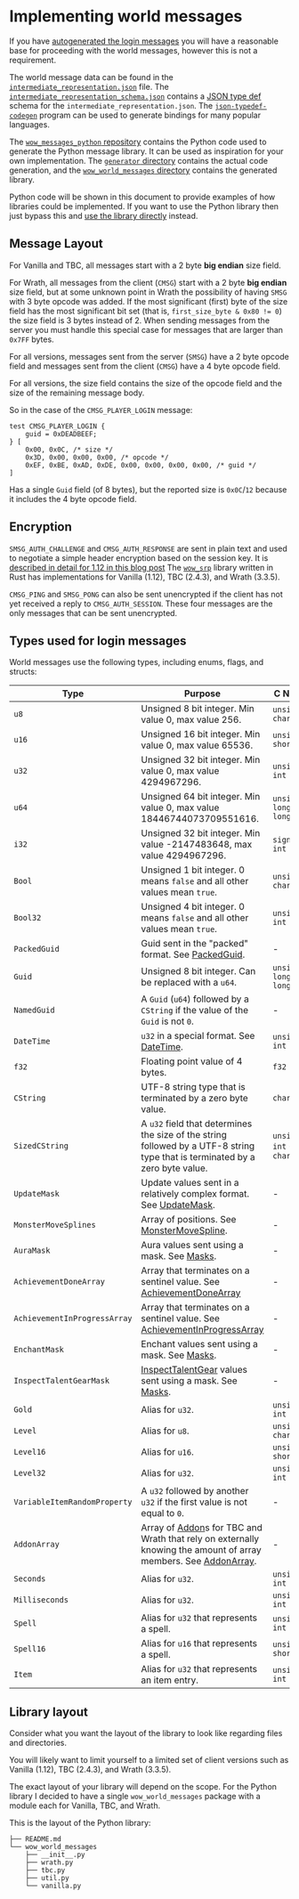# Implementing world messages

If you have [autogenerated the login messages](./implementing_login.md) you will have a reasonable base for proceeding with the world messages, however this is not a requirement.

The world message data can be found in
the [`intermediate_representation.json`](https://github.com/gtker/wow_messages/blob/main/intermediate_representation.json)
file.
The [`intermediate_representation_schema.json`](https://github.com/gtker/wow_messages/blob/main/intermediate_representation_schema.json)
contains a [JSON type def](https://jsontypedef.com/) schema for the `intermediate_representation.json`.
The [`json-typedef-codegen`](https://github.com/jsontypedef/json-typedef-codegen) program can be used to generate
bindings for many popular languages.

The [`wow_messages_python` repository](https://github.com/gtker/wow_messages_python) contains the Python code used to
generate the Python message library.
It can be used as inspiration for your own implementation.
The [`generator` directory](https://github.com/gtker/wow_messages_python/tree/main/generator) contains the actual code
generation,
and the [`wow_world_messages` directory](https://github.com/gtker/wow_messages_python/tree/main/wow_world_messages)
contains the generated library.

Python code will be shown in this document to provide examples of how libraries could be implemented.
If you want to use the Python library then just bypass this and
[use the library directly](https://github.com/gtker/wow_messages_python/) instead.

## Message Layout

For Vanilla and TBC, all messages start with a 2 byte **big endian** size field.

For Wrath, all messages from the client (`CMSG`) start with a 2 byte **big endian** size field,
but at some unknown point in Wrath the possibility of having `SMSG` with 3 byte opcode was added.
If the most significant (first) byte of the size field has the most significant bit set
(that is, `first_size_byte & 0x80 != 0`) the size field is 3 bytes instead of 2.
When sending messages from the server you must handle this special case for messages that are larger than `0x7FF` bytes.

For all versions, messages sent from the server (`SMSG`) have a 2 byte opcode field and messages sent
from the client (`CMSG`) have a 4 byte opcode field.

For all versions, the size field contains the size of the opcode field and the size of the remaining message body.

So in the case of the `CMSG_PLAYER_LOGIN` message:

```rust,ignore
test CMSG_PLAYER_LOGIN {
    guid = 0xDEADBEEF;
} [
    0x00, 0x0C, /* size */
    0x3D, 0x00, 0x00, 0x00, /* opcode */
    0xEF, 0xBE, 0xAD, 0xDE, 0x00, 0x00, 0x00, 0x00, /* guid */
]
```

Has a single `Guid` field (of 8 bytes), but the reported size is `0x0C`/`12` because it includes the 4 byte opcode
field.

## Encryption

`SMSG_AUTH_CHALLENGE` and `CMSG_AUTH_RESPONSE` are sent in plain text and used to negotiate a simple header
encryption based on the session key.
It is [described in detail for 1.12 in this blog post](https://gtker.com/implementation-guide-for-the-world-of-warcraft-flavor-of-srp6/#world-packet-header-encryption)
The [`wow_srp`](https://github.com/gtker/wow_srp) library written in Rust has implementations for Vanilla (1.12), TBC (2.4.3), and Wrath (3.3.5).

`CMSG_PING` and `SMSG_PONG` can also be sent unencrypted if the client has not yet received a reply to `CMSG_AUTH_SESSION`.
These four messages are the only messages that can be sent unencrypted.


## Types used for login messages

World messages use the following types, including enums, flags, and structs:

[comment]: # (AUTOGENERATED_FROM_HERE_NEXT_COMMENT)

| Type                         | Purpose                                                                                                                                                       | C Name                   |
|------------------------------|---------------------------------------------------------------------------------------------------------------------------------------------------------------|--------------------------|
| `u8`                         | Unsigned 8 bit integer. Min value 0, max value 256.                                                                                                           | `unsigned char`          |
| `u16`                        | Unsigned 16 bit integer. Min value 0, max value 65536.                                                                                                        | `unsigned short`         |
| `u32`                        | Unsigned 32 bit integer. Min value 0, max value 4294967296.                                                                                                   | `unsigned int`           |
| `u64`                        | Unsigned 64 bit integer. Min value 0, max value 18446744073709551616.                                                                                         | `unsigned long long`     |
| `i32`                        | Unsigned 32 bit integer. Min value -2147483648, max value 4294967296.                                                                                         | `signed int`             |
| `Bool`                       | Unsigned 1 bit integer. 0 means `false` and all other values mean `true`.                                                                                     | `unsigned char`          |
| `Bool32`                     | Unsigned 4 bit integer. 0 means `false` and all other values mean `true`.                                                                                     | `unsigned int`           |
| `PackedGuid`                 | Guid sent in the "packed" format. See [PackedGuid](../types/packed-guid.md).                                                                                  | -                        |
| `Guid`                       | Unsigned 8 bit integer. Can be replaced with a `u64`.                                                                                                         | `unsigned long long`     |
| `NamedGuid`                  | A `Guid` (`u64`) followed by a `CString` if the value of the `Guid` is not `0`.                                                                               | -                        |
| `DateTime`                   | `u32` in a special format. See [DateTime](../types/datetime.md).                                                                                              | `unsigned int`           |
| `f32`                        | Floating point value of 4 bytes.                                                                                                                              | `f32`                    |
| `CString`                    | UTF-8 string type that is terminated by a zero byte value.                                                                                                    | `char*`                  |
| `SizedCString`               | A `u32` field that determines the size of the string followed by a UTF-8 string type that is terminated by a zero byte value.                                 | `unsigned int` + `char*` |
| `UpdateMask`                 | Update values sent in a relatively complex format. See [UpdateMask](../types/update-mask.md).                                                                 | -                        |
| `MonsterMoveSplines`         | Array of positions. See [MonsterMoveSpline](../types/monster-move-spline).                                                                                    | -                        |
| `AuraMask`                   | Aura values sent using a mask. See [Masks](../types/aura-mask.md).                                                                                            | -                        |
| `AchievementDoneArray`       | Array that terminates on a sentinel value. See [AchievementDoneArray](../types/achievement-done-array.md)                                                     | -                        |
| `AchievementInProgressArray` | Array that terminates on a sentinel value. See [AchievementInProgressArray](../types/achievement-done-array.md)                                               | -                        |
| `EnchantMask`                | Enchant values sent using a mask. See [Masks](../types/aura-mask.md).                                                                                         | -                        |
| `InspectTalentGearMask`      | [InspectTalentGear](../docs/inspecttalentgear.md) values sent using a mask. See [Masks](../types/aura-mask.md).                                               | -                        |
| `Gold`                       | Alias for `u32`.                                                                                                                                              | `unsigned int`           |
| `Level`                      | Alias for `u8`.                                                                                                                                               | `unsigned char`          |
| `Level16`                    | Alias for `u16`.                                                                                                                                              | `unsigned short`         |
| `Level32`                    | Alias for `u32`.                                                                                                                                              | `unsigned int`           |
| `VariableItemRandomProperty` | A `u32` followed by another `u32` if the first value is not equal to `0`.                                                                                     | -                        |
| `AddonArray`                 | Array of [Addon](../docs/addon.md)s for TBC and Wrath that rely on externally knowing the amount of array members. See [AddonArray](../types/addon-array.md). | -                        |
| `Seconds`                    | Alias for `u32`.                                                                                                                                              | `unsigned int`           |
| `Milliseconds`               | Alias for `u32`.                                                                                                                                              | `unsigned int`           |
| `Spell`                      | Alias for `u32` that represents a spell.                                                                                                                      | `unsigned int`           |
| `Spell16`                    | Alias for `u16` that represents a spell.                                                                                                                      | `unsigned short`         |
| `Item`                       | Alias for `u32` that represents an item entry.                                                                                                                | `unsigned int`           |

[comment]: # (AUTOGENERATED_UNTIL_HERE)

## Library layout

Consider what you want the layout of the library to look like regarding files and directories.

You will likely want to limit yourself to a limited set of client versions such as Vanilla (1.12), TBC (2.4.3), and Wrath (3.3.5).

The exact layout of your library will depend on the scope.
For the Python library I decided to have a single `wow_world_messages` package with a module each for Vanilla, TBC, and Wrath.

This is the layout of the Python library:

```text
├── README.md
└── wow_world_messages
    ├── __init__.py
    ├── wrath.py
    ├── tbc.py
    ├── util.py
    └── vanilla.py
```

